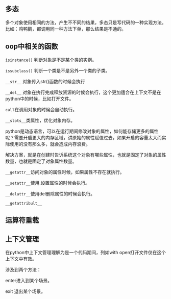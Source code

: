 ## 多态

多个对象使用相同的方法，产生不不同的结果，多态只是写代码的一种实现方法。
比如：鸡鸭鹅，都调用同一种方法下单，那么结果是不通的。


## oop中相关的函数

`isinstance()` 判断对象是不是某个类的实例。

`issubclass()` 判断一个类是不是另外一个类的子类。

`__str__` 对象传入str()函数的时候会执行

`__del__` 对象在执行完成释放资源的时候会执行，这个更加适合在上下文不是在python中的时候，比如打开文件。

`call`在调用对象的时候会自动执行。

`__slots__`类属性，优化对象内存。

python是动态语言，可以在运行期间修改对象的属性，如何能存储更多的属性呢？需要开启更大的内存区域，讲原始的属性赋值过去，如果开启的容量太大而实际使用的没有那么多，就会造成内存浪费。

解决方案，就是在创建时告诉系统这个对象有哪些属性，也就是固定了对象的属性数量，也就是固定了对象属性数量。

`__getattr__`访问对象的属性时候，如果属性不存在就执行。

`__setattr__`使用.设置属性的时候会执行。

`__delattr__`使用del删除属性的时候会执行。

`__getattribult__`

## 运算符重载



## 上下文管理

在python中上下文管理理解为是一个代码期间，列如with open打开文件仅在这个上下文中有效。

涉及到两个方法：

enter进入到某个场景。

exit 退出某个场景。
